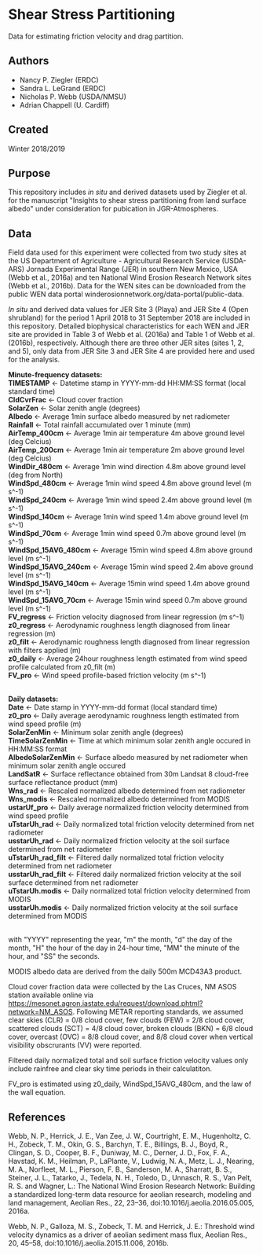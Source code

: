 # Shear Stress Partitioning
Data for estimating friction velocity and drag partition.

## Authors
* Nancy P. Ziegler (ERDC)
* Sandra L. LeGrand (ERDC)
* Nicholas P. Webb (USDA/NMSU) 
* Adrian Chappell (U. Cardiff)

## Created 
Winter 2018/2019

## Purpose
This repository includes *in situ* and derived datasets used by Ziegler et al. for the manuscript "Insights to shear stress partitioning from land surface albedo" under consideration for pubication in JGR-Atmospheres.

## Data
Field data used for this experiment were collected from two study sites at the US Department of Agriculture - Agricultural Research Service (USDA-ARS) Jornada Experimental Range (JER) in southern New Mexico, USA (Webb et al., 2016a) and ten National Wind Erosion Research Network sites (Webb  et  al., 2016b). Data for the WEN sites can be downloaded from the public WEN data portal winderosionnetwork.org/data-portal/public-data.

*In situ* and derived data values for JER Site 3 (Playa) and JER Site 4 (Open shrubland) for the period 1 April 2018 to 31 September 2018 are included in this repository.  Detailed biophysical characteristics for each WEN and JER site are provided in Table 3 of Webb et al. (2016a) and Table 1 of Webb et al. (2016b), respectively. Although there are three other JER sites (sites 1, 2, and 5), only data from JER Site 3 and JER Site 4 are provided here and used for the analysis.  

**Minute-frequency datasets:**<br/>
**TIMESTAMP** <- Datetime stamp in YYYY-mm-dd HH:MM:SS format (local standard time)<br/>
**CldCvrFrac** <- Cloud cover fraction<br/>
**SolarZen** <- Solar zenith angle (degrees) <br/>
**Albedo** <- Average 1min surface albedo measured by net radiometer<br/>
**Rainfall** <- Total rainfall accumulated over 1 minute (mm)<br/>
**AirTemp_400cm** <- Average 1min air temperature 4m above ground level (deg Celcius)<br/>
**AirTemp_200cm** <- Average 1min air temperature 2m above ground level (deg Celcius)<br/>
**WindDir_480cm** <- Average 1min wind direction 4.8m above ground level (deg from North)<br/>
**WindSpd_480cm** <- Average 1min wind speed 4.8m above ground level (m s^-1)<br/>
**WindSpd_240cm** <- Average 1min wind speed 2.4m above ground level (m s^-1)<br/>
**WindSpd_140cm** <- Average 1min wind speed 1.4m above ground level (m s^-1)<br/>
**WindSpd_70cm** <- Average 1min wind speed 0.7m above ground level (m s^-1)<br/>
**WindSpd_15AVG_480cm** <- Average 15min wind speed 4.8m above ground level (m s^-1)<br/>
**WindSpd_15AVG_240cm** <- Average 15min wind speed 2.4m above ground level (m s^-1)<br/>
**WindSpd_15AVG_140cm** <- Average 15min wind speed 1.4m above ground level (m s^-1)<br/>
**WindSpd_15AVG_70cm** <- Average 15min wind speed 0.7m above ground level (m s^-1)<br/>
**FV_regress** <- Friction velocity diagnosed from linear regression (m s^-1)<br/>
**z0_regress** <- Aerodynamic roughness length diagnosed from linear regression (m)<br/>
**z0_filt** <- Aerodynamic roughness length diagnosed from linear regression with filters applied (m)<br/>
**z0_daily** <- Average 24hour roughness length estimated from wind speed profile calculated from z0_filt (m)<br/>
**FV_pro** <- Wind speed profile-based friction velocity (m s^-1)<br/><br/>

**Daily datasets:**<br/>
**Date** <- Date stamp in YYYY-mm-dd format (local standard time)<br/>
**z0_pro** <- Daily average aerodynamic roughness length estimated from wind speed profile (m)<br/>
**SolarZenMin** <- Minimum solar zenith angle (degrees) <br/>
**TimeSolarZenMin** <- Time at which minimum solar zenith angle occured in HH:MM:SS format<br/>
**AlbedoSolarZenMin** <- Surface albedo measured by net radiometer when minimum solar zenith angle occured<br/>
**LandSatR** <- Surface reflectance obtained from 30m Landsat 8 cloud-free surface reflectance product (mm)<br/>
**Wns_rad** <- Rescaled normalized albedo determined from net radiometer<br/>
**Wns_modis** <- Rescaled normalized albedo determined from MODIS <br/>
**ustarUf_pro** <- Daily average normalized friction velocity determined from wind speed profile<br/>
**uTstarUh_rad** <- Daily normalized total friction velocity determined from net radiometer<br/>
**usstarUh_rad** <- Daily normalized friction velocity at the soil surface determined from net radiometer<br/>
**uTstarUh_rad_filt** <- Filtered daily normalized total friction velocity determined from net radiometer<br/>
**usstarUh_rad_filt** <- Filtered daily normalized friction velocity at the soil surface determined from net radiometer<br/>
**uTstarUh.modis** <- Daily normalized total friction velocity determined from MODIS<br/>
**usstarUh.modis** <- Daily normalized friction velocity at the soil surface determined from MODIS<br/><br/>

with "YYYY" representing the year, "m" the month, "d" the day of the month, "H" the hour of the day in 24-hour time, "MM" the minute of the hour, and "SS" the seconds.

MODIS albedo data are derived from the daily 500m MCD43A3 product.

Cloud cover fraction data were collected by the Las Cruces, NM ASOS station available online via https://mesonet.agron.iastate.edu/request/download.phtml?network=NM_ASOS. Following METAR reporting standards, we assumed  clear skies (CLR) = 0/8 cloud cover, few clouds (FEW) = 2/8 cloud cover, scattered clouds (SCT) = 4/8 cloud cover, broken clouds (BKN) = 6/8 cloud cover, overcast (OVC) = 8/8 cloud cover, and 8/8 cloud cover when vertical visibility obscrurants (VV) were reported.

Filtered daily normalized total and soil surface friction velocity values only include rainfree and clear sky time periods in their calculatiton.    

FV_pro is estimated using z0_daily, WindSpd_15AVG_480cm, and the law of the wall equation.

## References
Webb, N. P., Herrick, J. E., Van Zee, J. W., Courtright, E. M., Hugenholtz, C. H., Zobeck, T. M., Okin, G. S., Barchyn, T. E., 
Billings, B. J., Boyd, R., Clingan, S. D., Cooper, B. F., Duniway, M. C., Derner, J. D., Fox, F. A., Havstad, K. M., 
Heilman, P., LaPlante, V., Ludwig, N. A., Metz, L. J., Nearing, M. A., Norfleet, M. L., Pierson, F. B., Sanderson, M. A., 
Sharratt, B. S., Steiner, J. L., Tatarko, J., Tedela, N. H., Toledo, D., Unnasch, R. S., Van Pelt, R. S. and Wagner, L.: The 
National Wind Erosion Research Network: Building a standardized long-term data resource for aeolian research, modeling and land management, Aeolian Res., 22, 23–36, doi:10.1016/j.aeolia.2016.05.005, 2016a.

Webb, N. P., Galloza, M. S., Zobeck, T. M. and Herrick, J. E.: Threshold wind velocity dynamics as a driver of aeolian sediment mass flux, Aeolian Res., 20, 45–58, doi:10.1016/j.aeolia.2015.11.006, 2016b.
